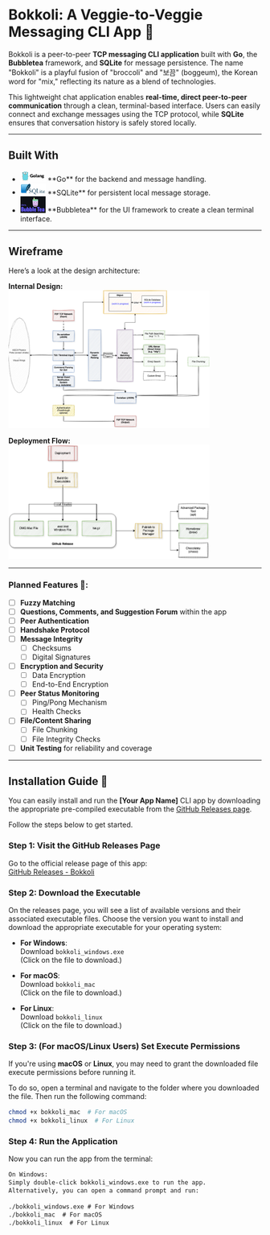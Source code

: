 # Bokkoli: A Veggie-to-Veggie Messaging CLI App 🌱

Bokkoli is a peer-to-peer **TCP messaging CLI application** built with **Go**, the **Bubbletea** framework, and **SQLite** for message persistence. The name "Bokkoli" is a playful fusion of "broccoli" and "보끔" (boggeum), the Korean word for "mix," reflecting its nature as a blend of technologies.

This lightweight chat application enables **real-time, direct peer-to-peer communication** through a clean, terminal-based interface. Users can easily connect and exchange messages using the TCP protocol, while **SQLite** ensures that conversation history is safely stored locally.

---

## Built With

- <img src="./assets/Golang-image.png" width="50" />
  **Go** for the backend and message handling.

- <img src="./assets/sqlite-image.jpg" width="50" />
  **SQLite** for persistent local message storage.

- <img src="./assets/bubbletea.png" width="50" />
  **Bubbletea** for the UI framework to create a clean terminal interface.
---

## Wireframe

Here’s a look at the design architecture:

**Internal Design:**  
<img src="./assets/Bokkoli-internalDesign.drawio.png" width="400" />

**Deployment Flow:**  
<img src="./assets/Bokkoli-Deployment.drawio.png" width="400" />

---



### Planned Features 🚀:

- [ ] **Fuzzy Matching**
- [ ] **Questions, Comments, and Suggestion Forum** within the app
- [ ] **Peer Authentication**
- [ ] **Handshake Protocol**
- [ ] **Message Integrity**
  - [ ] Checksums
  - [ ] Digital Signatures
- [ ] **Encryption and Security**
  - [ ] Data Encryption
  - [ ] End-to-End Encryption
- [ ] **Peer Status Monitoring**
  - [ ] Ping/Pong Mechanism
  - [ ] Health Checks
- [ ] **File/Content Sharing**
  - [ ] File Chunking
  - [ ] File Integrity Checks
- [ ] **Unit Testing** for reliability and coverage

---


## Installation Guide 🔧

You can easily install and run the **[Your App Name]** CLI app by downloading the appropriate pre-compiled executable from the [GitHub Releases page](https://github.com/yourusername/yourapp/releases).

Follow the steps below to get started.

### Step 1: Visit the GitHub Releases Page

Go to the official release page of this app:  
[GitHub Releases - Bokkoli](https://github.com/PickledData/bokkoli/releases)

### Step 2: Download the Executable

On the releases page, you will see a list of available versions and their associated executable files. Choose the version you want to install and download the appropriate executable for your operating system:

- **For Windows**:  
  Download `bokkoli_windows.exe`  
  (Click on the file to download.)

- **For macOS**:  
  Download `bokkoli_mac`  
  (Click on the file to download.)

- **For Linux**:  
  Download `bokkoli_linux`  
  (Click on the file to download.)

### Step 3: (For macOS/Linux Users) Set Execute Permissions

If you're using **macOS** or **Linux**, you may need to grant the downloaded file execute permissions before running it.

To do so, open a terminal and navigate to the folder where you downloaded the file. Then run the following command:

```bash
chmod +x bokkoli_mac  # For macOS
chmod +x bokkoli_linux  # For Linux
```
### Step 4: Run the Application

Now you can run the app from the terminal:

    On Windows:
    Simply double-click bokkoli_windows.exe to run the app.
    Alternatively, you can open a command prompt and run:

    ./bokkoli_windows.exe # For Windows
    ./bokkoli_mac  # For macOS
    ./bokkoli_linux  # For Linux


